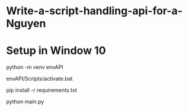 # Write-a-script-handling-api-for-a-Nguyen
# Setup in Window 10
python -m venv envAPI

envAPI/Scripts/activate.bat

pip install -r requirements.txt

python main.py
